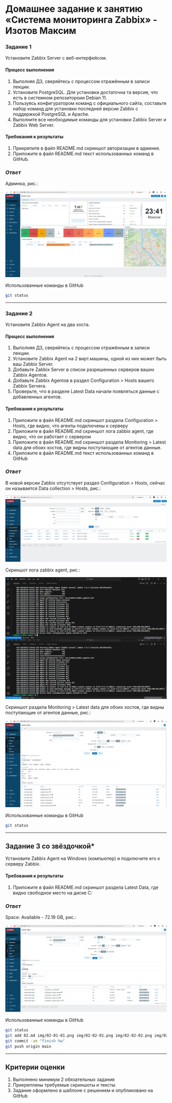 # Домашнее задание к занятию «Система мониторинга Zabbix» - Изотов Максим



### Задание 1 

Установите Zabbix Server с веб-интерфейсом.

#### Процесс выполнения
1. Выполняя ДЗ, сверяйтесь с процессом отражённым в записи лекции.
2. Установите PostgreSQL. Для установки достаточна та версия, что есть в системном репозитороии Debian 11.
3. Пользуясь конфигуратором команд с официального сайта, составьте набор команд для установки последней версии Zabbix с поддержкой PostgreSQL и Apache.
4. Выполните все необходимые команды для установки Zabbix Server и Zabbix Web Server.

#### Требования к результаты 
1. Прикрепите в файл README.md скриншот авторизации в админке.
2. Приложите в файл README.md текст использованных команд в GitHub.

### *Ответ*

Админка, рис.:

![](./img/02-01-01.png)

Использованные команды в GitHub
```bash
git status
```

---

### Задание 2 

Установите Zabbix Agent на два хоста.

#### Процесс выполнения
1. Выполняя ДЗ, сверяйтесь с процессом отражённым в записи лекции.
2. Установите Zabbix Agent на 2 вирт.машины, одной из них может быть ваш Zabbix Server.
3. Добавьте Zabbix Server в список разрешенных серверов ваших Zabbix Agentов.
4. Добавьте Zabbix Agentов в раздел Configuration > Hosts вашего Zabbix Servera.
5. Проверьте, что в разделе Latest Data начали появляться данные с добавленных агентов.

#### Требования к результаты 
1. Приложите в файл README.md скриншот раздела Configuration > Hosts, где видно, что агенты подключены к серверу
2. Приложите в файл README.md скриншот лога zabbix agent, где видно, что он работает с сервером
3. Приложите в файл README.md скриншот раздела Monitoring > Latest data для обоих хостов, где видны поступающие от агентов данные.
4. Приложите в файл README.md текст использованных команд в GitHub

### *Ответ*

В новой версии Zabbix отсутствует раздел Configuration > Hosts, сейчас он называется Data collection > Hosts, рис.:

![](./img/02-02-01.png)

Скриншот лога zabbix agent, рис.:

![](./img/02-02-02.png)

Скриншот раздела Monitoring > Latest data для обоих хостов, где видны поступающие от агентов данные, рис.:

![](./img/02-02-03.png)

Использованные команды в GitHub
```bash
git status
```

---
## Задание 3 со звёздочкой*
Установите Zabbix Agent на Windows (компьютер) и подключите его к серверу Zabbix.

#### Требования к результаты 
1. Приложите в файл README.md скриншот раздела Latest Data, где видно свободное место на диске C:

### *Ответ*

Space: Available - 72.19 GB, рис.:

![](./img/02-03-01.png)

Использованные команды в GitHub
```bash
git status
git add 02.md img/02-01-01.png img/02-02-01.png img/02-02-02.png img/02-02-03.png img/02-03-01.png
git commit -am "finish hw"
git push origin main
```

--- 

## Критерии оценки

1. Выполнено минимум 2 обязательных задания
2. Прикреплены требуемые скриншоты и тексты 
3. Задание оформлено в шаблоне с решением и опубликовано на GitHub

